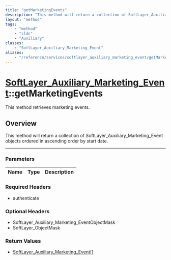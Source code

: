 ```yaml
---
title: "getMarketingEvents"
description: "This method will return a collection of SoftLayer_Auxiliary_Marketing_Event objects ordered in ascending order by start... "
layout: "method"
tags:
    - "method"
    - "sldn"
    - "Auxiliary"
classes:
    - "SoftLayer_Auxiliary_Marketing_Event"
aliases:
    - "/reference/services/softlayer_auxiliary_marketing_event/getMarketingEvents"
---
```

# [SoftLayer_Auxiliary_Marketing_Event](/reference/services/SoftLayer_Auxiliary_Marketing_Event)::getMarketingEvents


This method retrieves marketing events.


## Overview 
This method will return a collection of SoftLayer_Auxiliary_Marketing_Event objects ordered in ascending order by start date. 

-----

### Parameters 
|Name | Type | Description |
| --- | --- | --- |


### Required Headers
* authenticate


### Optional Headers
* SoftLayer_Auxiliary_Marketing_EventObjectMask
* SoftLayer_ObjectMask

### Return Values
* <a href='/reference/datatypes/SoftLayer_Auxiliary_Marketing_Event'>SoftLayer_Auxiliary_Marketing_Event[] </a>




